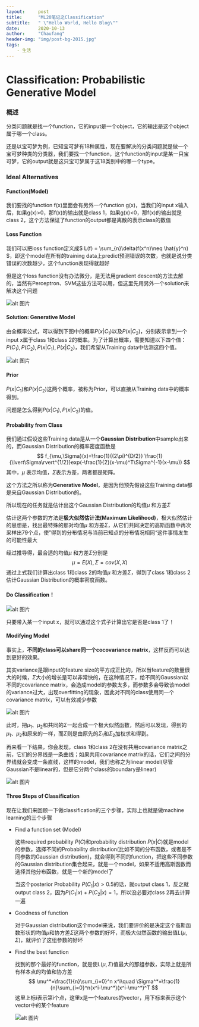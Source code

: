 ```yaml
---
layout:     post
title:      "ML20笔记之Classification"
subtitle:   " \"Hello World, Hello Blog\""
date:       2020-10-13
author:     "Chaufang"
header-img: "img/post-bg-2015.jpg"
tags:
​    - 生活
---
```


# Classification: Probabilistic Generative Model

### 概述

分类问题就是找一个function，它的input是一个object，它的输出是这个object属于哪一个class。

还是以宝可梦为例，已知宝可梦有18种属性，现在要解决的分类问题就是做一个宝可梦种类的分类器，我们要找一个function，这个function的input是某一只宝可梦，它的output就是这只宝可梦属于这18类别中的哪一个type。

### Ideal Alternatives

#### Function(Model)

我们要找的function f(x)里面会有另外一个function g(x)，当我们的input x输入后，如果g(x)>0，那f(x)的输出就是class 1，如果g(x)<0，那f(x)的输出就是class 2，这个方法保证了function的output都是离散的表示class的数值

#### Loss Function

我们可以把loss function定义成$ L(f) = \sum_{n}\delta(f(x^n)\neq \hat{y}^n) $，即这个model在所有的training data上predict预测错误的次数，也就是说分类错误的次数越少，这个function表现得就越好

但是这个loss function没有办法微分，是无法用gradient descent的方法去解的，当然有Perceptron、SVM这些方法可以用，但这里先用另外一个solution来解决这个问题

![alt 图片](https://raw.githubusercontent.com/chaufanglam/MarkdownPhotos/master/ideal-alternatives.png)

#### Solution: Generative Model

由全概率公式，可以得到下图中的概率$P(x|C_1)$以及$P(x|C_2)$，分别表示拿到一个input x属于class 1和class 2的概率。为了计算出概率，需要知道以下四个值：$P(C_1),P(C_2),P(x|C_1),P(x|C_2)$，我们希望从Training data中估测这四个值。

![alt 图片](https://raw.githubusercontent.com/chaufanglam/MarkdownPhotos/master/two-class.png)

#### Prior

$P(x|C_1)$和$P(x|C_2)$这两个概率，被称为Prior，可以直接从Training data中的概率得到。

问题是怎么得到$P(x|C_1),P(x|C_2)$的值。

#### Probability from Class

我们通过假设这些Training data是从一个**Gaussian Distribution**中sample出来的，而Gaussian Distribution的概率密度函数是
$$
f_{\mu,\Sigma}(x)=\frac{1}{(2\pi)^{D/2}} \frac{1}{\lvert\Sigma\rvert^{1/2}}exp(-\frac{1}{2}(x-\mu)^T\Sigma^{-1}(x-\mu))
$$
其中，$\mu$ 表示均值，$\Sigma$表示方差，两者都是矩阵。

这个方法之所以称为**Generative Model**，是因为他预先假设这些Training data都是来自Gaussian Distribution的。

所以现在的任务就是估计出这个Gaussian Distribution的均值$\mu$ 和方差$\Sigma$

估计这两个参数的方法是**极大似然估计法(Maximum Likelihood)**，极大似然估计的思想是，找出最特殊的那对均值$\mu$ 和方差$\Sigma$，从它们共同决定的高斯函数中再次采样出79个点，使”得到的分布情况与当前已知点的分布情况相同“这件事情发生的可能性最大

经过推导得，最合适的均值$\mu$ 和方差$\Sigma$分别是
$$
\mu=E(X), \Sigma=cov(X,X)
$$
通过上式我们计算出class 1和class 2的均值$\mu$ 和方差$\Sigma$，得到了class 1和class 2估计Gaussian Distribution的概率密度函数。

#### Do Classification！

![alt 图片](https://raw.githubusercontent.com/chaufanglam/MarkdownPhotos/master/do-classification.png)

只要带入某一个input x，就可以通过这个式子计算出它是否是class 1了！

#### Modifying Model

事实上，**不同的class可以share同一个cocovariance matrix**，这样反而可以达到更好的效果。

其实variance是跟input的feature size的平方成正比的，所以当feature的数量很大的时候，$\Sigma$大小的增长是可以非常快的，在这种情况下，给不同的Gaussian以不同的covariance matrix，会造成model的参数太多，而参数多会导致该model的variance过大，出现overfitting的现象，因此对不同的class使用同一个covariance matrix，可以有效减少参数

![alt 图片](https://raw.githubusercontent.com/chaufanglam/MarkdownPhotos/master/modify-model.png)

此时，把$\mu_1$、$\mu_2$和共同的$\Sigma$一起合成一个极大似然函数，然后可以发现，得到的$\mu_1$、$\mu_2$和原来的一样，而$\Sigma$则是由原先的$\Sigma_1$和$\Sigma_2$加权求和得到。

再来看一下结果，你会发现，class 1和class 2在没有共用covariance matrix之前，它们的分界线是一条曲线；如果共用covariance matrix的话，它们之间的分界线就会变成一条直线，这样的model，我们也称之为linear model(尽管Gaussian不是linear的，但是它分两个class的boundary是linear)

![alt 图片](https://raw.githubusercontent.com/chaufanglam/MarkdownPhotos/master/modify-compare.png)

#### Three Steps of Classification

现在让我们来回顾一下做classification的三个步骤，实际上也就是做machine learning的三个步骤

- Find a function set (Model)

  这些required probability $P(C)$和probability distribution $P(x|C)$就是model的参数，选择不同的Probability distribution(比如不同的分布函数，或者是不同参数的Gaussian distribution)，就会得到不同的function，把这些不同参数的Gaussian distribution集合起来，就是一个model，如果不适用高斯函数而选择其他分布函数，就是一个新的model了

  当这个posterior Probability $P(C_1|x)>0.5$的话，就output class 1，反之就output class 2，因为$P(C_1|x)+P(C_2|x)=1$，所以没必要对class 2再去计算一遍

- Goodness of function

  对于Gaussian distribution这个model来说，我们要评价的是决定这个高斯函数形状的均值$\mu$和协方差$\Sigma$这两个参数的好坏，而极大似然函数的输出值$L(\mu,\Sigma)$，就评价了这组参数的好坏

- Find the best function

  找到的那个最好的function，就是使$L(\mu,\Sigma)$值最大的那组参数，实际上就是所有样本点的均值和协方差
  $$
  \mu^*=\frac{1}{n}\sum_{i=0}^n x^i\quad  \Sigma^*=\frac{1}{n}\sum_{i=0}^n(x^i-\mu^*)(x^i-\mu^*)^T
  $$
  这里上标i表示第i个点，这里x是一个features的vector，用下标来表示这个vector中的某个feature

  ![alt 图片](https://raw.githubusercontent.com/chaufanglam/MarkdownPhotos/master/three-steps.png)